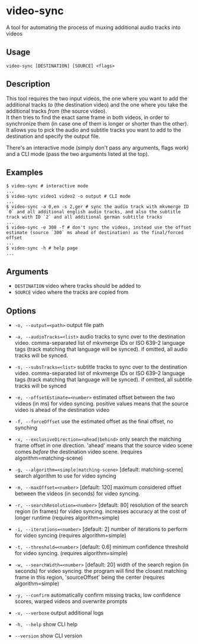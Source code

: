 # video-sync

A tool for automating the process of muxing additional audio tracks into videos

## Usage

```sh-session
video-sync [DESTINATION] [SOURCE] <flags>
```

## Description

This tool requires the two input videos, the one where you want to add the additional tracks *to* (the destination video) and the one where you take the additional tracks *from* (the source video).  
It then tries to find the exact same frame in both videos, in order to synchronize them (in case one of them is longer or shorter than the other).  
It allows you to pick the audio and subtitle tracks you want to add to the destination and specify the output file.

There's an interactive mode (simply don't pass any arguments, flags work) and a CLI mode (pass the two arguments listed at the top).

## Examples

```sh-session
$ video-sync # interactive mode
...
$ video-sync video1 video2 -o output # CLI mode
...
$ video-sync -a 0,en -s 2,ger # sync the audio track with mkvmerge ID `0` and all additional english audio tracks, and also the subtitle track with ID `2` and all additional german subtitle tracks
...
$ video-sync -e 300 -f # don't sync the videos, instead use the offset estimate (source `300` ms ahead of destination) as the final/forced offset
...
$ video-sync -h # help page
...
```

## Arguments

- `DESTINATION` video where tracks should be added to
- `SOURCE` video where the tracks are copied from

## Options

- `-o, --output=<path>` output file path

- `-a, --audioTracks=<list>` audio tracks to sync over to the destination video. comma-separated list of mkvmerge IDs or ISO 639-2 language tags (track matching that language will be synced). if omitted, all audio tracks will be synced.

- `-s, --subsTracks=<list>` subtitle tracks to sync over to the destination video. comma-separated list of mkvmerge IDs or ISO 639-2 language tags (track matching that language will be synced). if omitted, all subtitle tracks will be synced

- `-e, --offsetEstimate=<number>` estimated offset between the two videos (in ms) for video syncing. positive values means that the source video is ahead of the destination video

- `-f, --forceOffset` use the estimated offset as the final offset, no synching

- `-x, --exclusiveDirection=<ahead|behind>` only search the matching frame offset in one direction. 'ahead' means that the source video scene comes *before* the destination video scene. (requires algorithm=matching-scene)

- `-g, --algorithm=<simple|matching-scene>` [default: matching-scene] search algorithm to use for video syncing

- `-m, --maxOffset=<number>` [default: 120] maximum considered offset between the videos (in seconds) for video syncing.

- `-r, --searchResolution=<number>` [default: 80] resolution of the search region (in frames) for video syncing. increases accuracy at the cost of longer runtime (requires algorithm=simple)
- `-i, --iterations=<number>` [default: 2] number of iterations to perform for video syncing (requires algorithm=simple)
- `-t, --threshold=<number>` [default: 0.6] minimum confidence threshold for video syncing. (requires algorithm=simple)
- `-w, --searchWidth=<number>` [default: 20] width of the search region (in seconds) for video syncing. the program will find the closest matching frame in this region, 'sourceOffset' being the center (requires algorithm=simple)

- `-y, --confirm` automatically confirm missing tracks, low confidence scores, warped videos and overwrite prompts

- `-v, --verbose` output additional logs

- `-h, --help` show CLI help

- `--version` show CLI version
